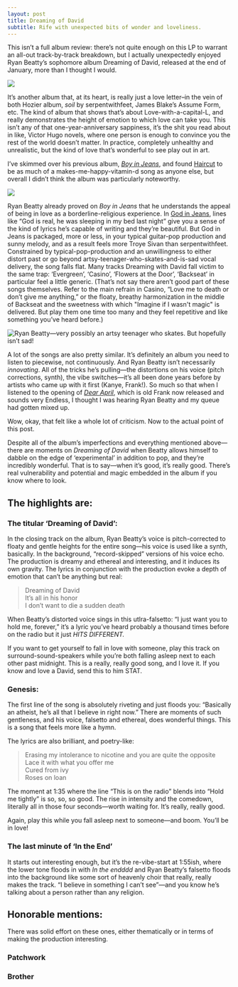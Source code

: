 ```yaml
---
layout: post
title: Dreaming of David
subtitle: Rife with unexpected bits of wonder and loveliness. 
---
```

This isn’t a full album review: there’s not quite enough on this LP to warrant an all-out track-by-track breakdown, but I actually unexpectedly enjoyed Ryan Beatty’s sophomore album Dreaming of David, released at the end of January, more than I thought I would. 

![](https://images.genius.com/ab15d564e1b9204efecb220f258ac69d.1000x1000x1.jpg)


It’s another album that, at its heart, is really just a love letter–in the vein of both Hozier album, *soil* by serpentwithfeet, James Blake’s Assume Form, etc. The kind of album that shows that’s about Love-with-a-capital-L, and really demonstrates the height of emotion to which love can take you. This isn’t any of that one-year-anniversary sappiness, it’s the shit you read about in like, Victor Hugo novels, where one person is enough to convince you the rest of the world doesn’t matter. In practice, completely unhealthy and unrealistic, but the kind of love that’s wonderful to see play out in art. 

I’ve skimmed over his previous album, [*Boy in Jeans*](https://open.spotify.com/album/2JCzwyBkW4xUNs35vlG3mn), and found [Haircut](https://open.spotify.com/track/3UY4s7F4Ard3T6vm7xcJxQ?si=vDxoRv0gQsuJsNesNMTdow) to be as much of a makes-me-happy-vitamin-d song as anyone else, but overall I didn’t think the album was particularly noteworthy.


![](https://t2.genius.com/unsafe/1188x0/https%3A%2F%2Fimages.genius.com%2F43c401bc0dab23d4711c38e529cab649.1000x1000x1.jpg)


Ryan Beatty already proved on *Boy in Jeans* that he understands the appeal of being in love as a borderline-religious experience. In [God in Jeans](https://open.spotify.com/track/1pu4luiWwVAcJRoCuqJfWg?si=QORZlZ9oS_2woQ55KMquYQ), lines like “God is real, he was sleeping in my bed last night” give you a sense of the kind of lyrics he’s capable of writing and they’re beautiful. But God in Jeans is packaged, more or less, in your typical guitar-pop production and sunny melody, and as a result feels more Troye Sivan than serpentwithfeet. Constrained by typical-pop-production and an unwillingness to either distort past or go beyond artsy-teenager-who-skates-and-is-sad vocal delivery, the song falls flat. Many tracks Dreaming with David fall victim to the same trap: ‘Evergreen’, ‘Casino’, ‘Flowers at the Door’, ‘Backseat’ in particular feel a little generic. (That’s not say there aren’t good part of these songs themselves. Refer to the main refrain in Casino, “Love me to death or don’t give me anything,” or the floaty, breathy harmonization in the middle of Backseat and the sweetness with which "Imagine if I wasn't magic" is delivered. But play them one time too many and they feel repetitive and like something you’ve heard before.)

![Ryan Beatty—very possibly an artsy teenager who skates. But hopefully isn’t sad!](https://thefader-res.cloudinary.com/private_images/w_1440,c_limit,f_auto,q_auto:best/R05_c4y5s3/ryan-beatty-boy-jeans-interview.jpg)

[](https://paper.dropbox.com/ep/redirect/image?url=https%3A%2F%2Fthefader-res.cloudinary.com%2Fprivate_images%2Fw_1440%2Cc_limit%2Cf_auto%2Cq_auto%3Abest%2FR05_c4y5s3%2Fryan-beatty-boy-jeans-interview.jpg&hmac=rlG2gberKd4ri6IHr%2F2TR6A4697bPI%2B908TBDArsNvQ%3D&width=1490)
A lot of the songs are also pretty similar. It’s definitely an album you need to listen to piecewise, not continuously. And Ryan Beatty isn’t necessarily *innovating*. All of the tricks he’s pulling—the distortions on his voice (pitch corrections, synth), the vibe switches—it’s all been done years before by artists who came up with it first (Kanye, Frank!). So much so that when I listened to the opening of [*Dear April*](https://open.spotify.com/track/62ljuuXo0zrcrtJnnOhfxT?si=eNpuma5RRma68iOR2yJIOw), which is old Frank now released and sounds very Endless, I thought I was hearing Ryan Beatty and my queue had gotten mixed up. 

Wow, okay, that felt like a whole lot of criticism. Now to the actual point of this post. 

Despite all of the album’s imperfections and everything mentioned above—there are moments on *Dreaming of David* when Beatty allows himself to dabble on the edge of ‘experimental’ in addition to pop, and they’re incredibly wonderful. That is to say—when it’s good, it’s really good. There’s real vulnerability and potential and magic embedded in the album if you know where to look.


## The highlights are: 


### The titular ‘Dreaming of David’: ### 
In the closing track on the album, Ryan Beatty’s voice is pitch-corrected to floaty and gentle heights for the entire song—his voice is used like a synth, basically. In the background, “record-skipped” versions of his voice echo. The production is dreamy and ethereal and interesting, and it induces its own gravity. The lyrics in conjunction with the production evoke a depth of emotion that can’t be anything but real:

> Dreaming of David<br>
> It’s all in his honor<br>
> I don’t want to die a sudden death

When Beatty’s distorted voice sings in this utlra-falsetto: “I just want you to hold me, forever,” it’s a lyric you’ve heard probably a thousand times before on the radio but it just *HITS DIFFERENT.*  

If you want to get yourself to fall in love with someone, play this track on surround-sound-speakers while you’re both falling asleep next to each other past midnight. This is a really, really good song, and I love it. If you know and love a David, send this to him STAT. 

### Genesis: ###
The first line of the song is absolutely riveting and just floods you: “Basically an atheist, he’s all that I believe in right now.” There are moments of such gentleness, and his voice, falsetto and ethereal, does wonderful things. This is a song that feels more like a hymn.

The lyrics are also brilliant, and poetry-like: 

> Erasing my intolerance to nicotine and you are quite the opposite<br>
> Lace it with what you offer me<br>
> Cured from ivy<br>
> Roses on loan

The moment at 1:35 where the line “This is on the radio” blends into “Hold me tightly” is so, so, so good. The rise in intensity and the comedown, literally all in those four seconds—worth waiting for. It’s really, really good. 

Again, play this while you fall asleep next to someone—and boom. You’ll be in love!

### The last minute of ‘In the End’ ### 
It starts out interesting enough, but it’s the re-vibe-start at 1:55ish, where the lower tone floods in with *In the endddd* and Ryan Beatty’s falsetto floods into the background like some sort of heavenly choir that really, really makes the track. “I believe in something I can’t see”—and you know he’s talking about a person rather than any religion. 


## Honorable mentions:

There was solid effort on these ones, either thematically or in terms of making the production interesting.
### Patchwork ###  
### Brother ###


[](https://vignette.wikia.nocookie.net/brockhampton/images/b/bd/RyanBeatty.png/revision/latest?cb=20190831143422)

